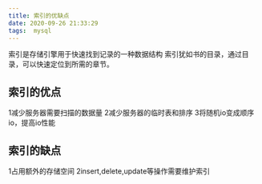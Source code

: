 ```yaml
---
title: 索引的优缺点
date: 2020-09-26 21:33:29
tags:  mysql
---
```


索引是存储引擎用于快速找到记录的一种数据结构
索引犹如书的目录，通过目录，可以快速定位到所需的章节。

## 索引的优点

1减少服务器需要扫描的数据量
2减少服务器的临时表和排序
3将随机io变成顺序io，提高io性能

## 索引的缺点
1占用额外的存储空间
2insert,delete,update等操作需要维护索引

